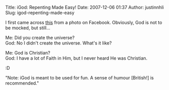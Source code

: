 Title: iGod: Repenting Made Easy!
Date: 2007-12-06 01:37
Author: justinnhli
Slug: igod-repenting-made-easy

I first came across
[this](http://www.titane.ca/concordia/dfar251/igod/main.html) from a
photo on Facebook. Obviously, God is not to be mocked, but still...

Me: Did you create the universe?  
God: No I didn't create the universe. What's it like?

Me: God is Christian?  
God: I have a lot of Faith in Him, but I never heard He was Christian.

:D

"Note: iGod is meant to be used for fun. A sense of humour [British!] is
recommended."

